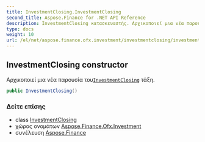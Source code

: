 ```yaml
---
title: InvestmentClosing.InvestmentClosing
second_title: Aspose.Finance for .NET API Reference
description: InvestmentClosing κατασκευαστής. Αρχικοποιεί μια νέα παρουσία τουInvestmentClosing τάξη.
type: docs
weight: 10
url: /el/net/aspose.finance.ofx.investment/investmentclosing/investmentclosing/
---
```

## InvestmentClosing constructor

Αρχικοποιεί μια νέα παρουσία του[`InvestmentClosing`](../) τάξη.

```csharp
public InvestmentClosing()
```

### Δείτε επίσης

* class [InvestmentClosing](../)
* χώρος ονομάτων [Aspose.Finance.Ofx.Investment](../../investmentclosing/)
* συνέλευση [Aspose.Finance](../../../)


